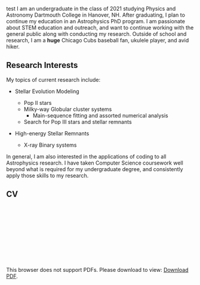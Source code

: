 test I am an undergraduate in the class of 2021 studying Physics and Astronomy Dartmouth College in Hanover, NH. After graduating, I plan to continue my education in an Astrophysics PhD program. I am passionate about STEM education and outreach, and want to continue working with the general public along with conducting my research. Outside of school and research, I am a **huge** Chicago Cubs baseball fan, ukulele player, and avid hiker.


## Research Interests

My topics of current research include:

* Stellar Evolution Modeling
    * Pop II stars
    * Milky-way Globular cluster systems
        * Main-sequence fitting and assorted numerical analysis
    * Search for Pop III stars and stellar remnants
    
* High-energy Stellar Remnants
    * X-ray Binary systems
    
In general, I am also interested in the applications of coding to all Astrophysics research. I have taken Computer Science coursework well beyond what is required for my undergraduate degree, and consistently apply those skills to my research.

## CV
<object data="WebsiteCV.pdf" type="application/pdf" width="700px" height="700px">
    <embed src="https://github.com/catieslaughts/catieslaughts.github.io/raw/master/WebsiteCV.pdf">
        <p>This browser does not support PDFs. Please download to view: <a href="https://github.com/catieslaughts/catieslaughts.github.io/raw/master/WebsiteCV.pdf">Download PDF</a>.</p>
    </embed>
</object>



<!--For more details see [GitHub Flavored Markdown](https://guides.github.com/features/mastering-markdown/).-->
